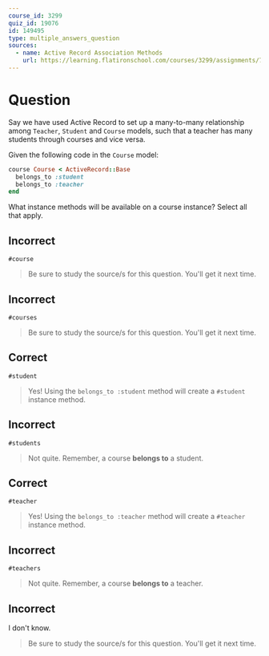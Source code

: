 ```yaml
---
course_id: 3299
quiz_id: 19076
id: 149495
type: multiple_answers_question
sources:
  - name: Active Record Association Methods
    url: https://learning.flatironschool.com/courses/3299/assignments/74088
---
```


# Question

Say we have used Active Record to set up a many-to-many relationship among
`Teacher`, `Student` and `Course` models, such that a teacher has many students
through courses and vice versa.

Given the following code in the `Course` model:

```rb
course Course < ActiveRecord::Base
  belongs_to :student
  belongs_to :teacher
end
```

What instance methods will be available on a course instance? Select all that
apply.

## Incorrect

`#course`

> Be sure to study the source/s for this question. You'll get it next time.

## Incorrect

`#courses`

> Be sure to study the source/s for this question. You'll get it next time.

## Correct

`#student`

> Yes! Using the `belongs_to :student` method will create a `#student` instance
> method.

## Incorrect

`#students`

> Not quite. Remember, a course **belongs to** a student.

## Correct

`#teacher`

> Yes! Using the `belongs_to :teacher` method will create a `#teacher` instance
> method.

## Incorrect

`#teachers`

> Not quite. Remember, a course **belongs to** a teacher.

## Incorrect

I don't know.

> Be sure to study the source/s for this question. You'll get it next time.
